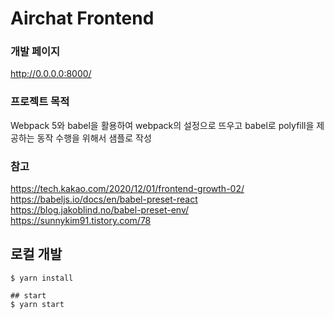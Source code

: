 # Airchat Frontend

### 개발 페이지
http://0.0.0.0:8000/

### 프로젝트 목적
Webpack 5와 babel을 활용하여 webpack의 설정으로 뜨우고 babel로 polyfill을 제공하는 동작 수행을 위해서 샘플로 작성

### 참고 
https://tech.kakao.com/2020/12/01/frontend-growth-02/
https://babeljs.io/docs/en/babel-preset-react
https://blog.jakoblind.no/babel-preset-env/
https://sunnykim91.tistory.com/78

## 로컬 개발
```shell script
$ yarn install

## start
$ yarn start
```

